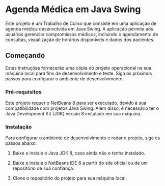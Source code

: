 # Agenda Médica em Java Swing

Este projeto é um Trabalho de Curso que consiste em uma aplicação de agenda médica desenvolvida em Java Swing. A aplicação permite aos usuários gerenciar compromissos médicos, incluindo o agendamento de consultas, visualização de horários disponíveis e dados dos pacientes.

## Começando

Estas instruções fornecerão uma cópia do projeto operacional na sua máquina local para fins de desenvolvimento e teste. Siga os próximos passos para configurar o ambiente de desenvolvimento.

### Pré-requisitos

Este projeto requer o NetBeans 8 para ser executado, devido à sua compatibilidade com projetos Java Swing. Além disso, é necessário ter o Java Development Kit (JDK) versão 8 instalado em sua máquina.


### Instalação

Para configurar o ambiente de desenvolvimento e rodar o projeto, siga os passos abaixo:

1. Baixe e instale o Java JDK 8, caso ainda não o tenha instalado.

2. Baixe e instale o NetBeans IDE 8 a partir do site oficial ou de um repositório de sua confiança.

3. Clone o repositório do projeto para sua máquina local:

